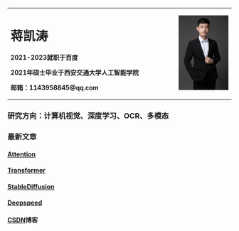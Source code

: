 <table border="0">
  <tr>
    <td width="75%">
      <h1>蒋凯涛</h1>
      <p><b>2021-2023就职于百度</b></p>
      <p><b>2021年硕士毕业于西安交通大学人工智能学院</b></p>
      <p><b>邮箱：1143958845@qq.com</b></p>
    </td>
    <td width="25%">
      <img src="imgs/微信图片_20240817204501.jpg" width="100%">
    </td>
  </tr>
</table>

### 研究方向：计算机视觉、深度学习、OCR、多模态

### 最新文章

#### [Attention](blogs/llm/transformers/attention.md)
#### [Transformer](blogs/llm/transformers/transformer.md)
#### [StableDiffusion](blogs/llm/StableDiffusion/stable_diffusion.md)
#### [Deepspeed](blogs/llm/deepspeed/deepspeed.md)
#### [CSDN](https://mp.csdn.net/console/column/allColumnList)博客

